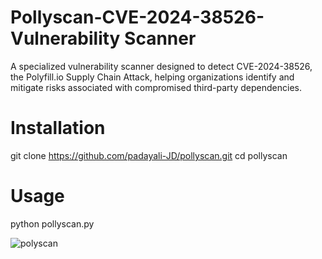 # Pollyscan-CVE-2024-38526-Vulnerability Scanner
A specialized vulnerability scanner designed to detect CVE-2024-38526, the Polyfill.io Supply Chain Attack, helping organizations identify and mitigate risks associated with compromised third-party dependencies. 

# Installation
git clone https://github.com/padayali-JD/pollyscan.git
cd pollyscan

# Usage
python pollyscan.py <URL>

![polyscan](https://github.com/user-attachments/assets/6718deef-9e47-4453-91bc-e344106fc1f9)
